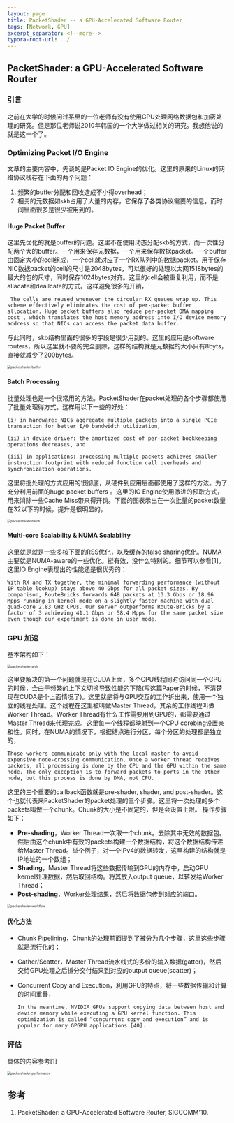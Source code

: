 ```yaml
---
layout: page
title: PacketShader -- a GPU-Accelerated Software Router
tags: [Network, GPU]
excerpt_separator: <!--more-->
typora-root-url: ../
---
```


## PacketShader: a GPU-Accelerated Software Router 

### 引言

  之前在大学的时候问过系里的一位老师有没有使用GPU处理网络数据包和加密处理的研究。但是那位老师说2010年韩国的一个大学做过相关的研究。我想他说的就是这一个了。

### Optimizing Packet I/O Engine

  文章的主要内容中，先谈的是Packet IO Engine的优化。这里的原来的Linux的网络协议栈存在下面的两个问题：

1. 频繁的buffer分配和回收造成不小得overhead；
2. 相关的元数据如`skb`占用了大量的内存，它保存了各类协议需要的信息，而时间里面很多是很少被用到的。

#### Huge Packet Buffer

  这里先优化的就是buffer的问题。这里不在使用动态分配skb的方式，而一次性分配两个大的buffer。一个用来保存元数据，一个用来保存数据packet。一个buffer由固定大小的cell组成，一个cell就对应了一个RX队列中的数据packet。用于保存NIC数据packet的cell的尺寸是2048bytes，可以很好的处理以太网1518bytes的最大的包的尺寸，同时保存1024bytes对齐。这里的cell会被重复利用，而不是allacate和deallcate的方式。这样避免很多的开销，

```
 The cells are reused whenever the circular RX queues wrap up. This scheme effectively eliminates the cost of per-packet buffer allocation. Huge packet buffers also reduce per-packet DMA mapping cost , which translates the host memory address into I/O device memory address so that NICs can access the packet data buffer.
```

  与此同时，skb结构里面的很多的字段是很少用到的。这里的应用是software routers，所以这里就不要的完全删除，这样的结构就是元数据的大小只有8byts，直接就减少了200bytes。

<img src="/assets/img/packetshader-buffer.png" alt="packetshader-buffer" style="zoom:50%;" />

#### Batch Processing

 批量处理也是一个很常用的方法。PacketShader在packet处理的各个步骤都使用了批量处理得方式。这样用以下一些的好处：

```
(i) in hardware: NICs aggregate multiple packets into a single PCIe transaction for better I/O bandwidth utilization,

(ii) in device driver: the amortized cost of per-packet bookkeeping operations decreases, and 

(iii) in applications: processing multiple packets achieves smaller instruction footprint with reduced function call overheads and synchronization operations.
```

这里将批处理的方式应用的很彻底，从硬件到应用层面都使用了这样的方法。为了充分利用前面的huge packet buffers 。这里的IO Engine使用激进的预取方式，用来消除一些Cache Miss带来得开销。下面的图表示出在一次批量的packet数量在32以下的时候，提升是很明显的，

<img src="/assets/img/packetshader-batch.png" alt="packetshader-batch" style="zoom:50%;" />

#### Multi-core Scalability & NUMA Scalability

   这里就是就是一些多核下面的RSS优化，以及缓存的false sharing优化。NUMA主要就是NUMA-aware的一些优化。挺有效，没什么特别的。细节可以参看[1]。这里IO Engine表现出的性能还是很优秀的：

```
With RX and TX together, the minimal forwarding performance (without IP table lookup) stays above 40 Gbps for all packet sizes. By comparison, RouteBricks forwards 64B packets at 13.3 Gbps or 18.96 Mpps running in kernel mode on a slightly faster machine with dual quad-core 2.83 GHz CPUs. Our server outperforms Route-Bricks by a factor of 3 achieving 41.1 Gbps or 58.4 Mpps for the same packet size even though our experiment is done in user mode.
```

### GPU 加速

基本架构如下：

<img src="/assets/img/packetshader-arch.png" alt="packetshader-arch" style="zoom:50%;" />

 

  这里要解决的第一个问题就是在CUDA上面，多个CPU线程同时访问同一个GPU的时候，会由于频繁的上下文切换导致性能的下降(写这篇Paper的时候，不清楚现在CUDA是个上面情况了)。这里就是将与GPU交互的工作拆出来，使用一个独立的线程处理。这个线程在这里被叫做Master Thread，其余的工作线程叫做Worker Thread。Worker Thread有什么工作需要用到GPU的，都需要通过Master Thread来代理完成。这里每一个线程都映射到一个CPU corebing设置亲和性。同时，在NUMA的情况下，根据结点进行分区，每个分区的处理都是独立的，

```
Those workers communicate only with the local master to avoid expensive node-crossing communication. Once a worker thread receives packets, all processing is done by the CPU and the GPU within the same node. The only exception is to forward packets to ports in the other node, but this process is done by DMA, not CPU.
```

这里的三个重要的callback函数就是pre-shader, shader, and  post-shader。这个也就代表来PacketShader的packet处理的三个步骤。这里将一次处理的多个packets叫做一个chunk。Chunk的大小是不固定的，但是会设置上限。 操作步骤如下：

* **Pre-shading**，Worker Thread一次取一个chunk。去除其中无效的数据包。然后由这个chunk中有效的packets构建一个数据结构，将这个数据结构传递给Master Thread。举个例子，对一个IPv4的数据转发，这里构建的结构就是IP地址的一个数组；
* **Shading**，Master Thread将这些数据传输到GPU的内存中，启动GPU kernel处理数据，然后取回结构。将其放入output queue，以转发给Worker Thread；
* **Post-shading**，Worker处理结果，然后将数据包传到对应的端口。

<img src="/assets/img/packetshader-workflow.png" alt="packetshader-workflow" style="zoom:50%;" />

#### 优化方法

* Chunk Pipelining，Chunk的处理前面提到了被分为几个步骤，这里这些步骤就是流行化的；

* Gather/Scatter，Master Thread流水线式的多份的输入数据(gatter)，然后交给GPU处理之后拆分交付结果到对应的output queue(scatter)；

* Concurrent Copy and Execution，利用GPU的特点，将一些数据传输和计算的时间重叠，

  ```
  In the meantime, NVIDIA GPUs support copying data between host and device memory while executing a GPU kernel function. This optimization is called “concurrent copy and execution” and is popular for many GPGPU applications [40].
  ```

### 评估

具体的内容参考[1]

<img src="/assets/img/packetshader-performance.png" alt="packetshader-performance" style="zoom:50%;" />

## 参考

1. PacketShader: a GPU-Accelerated Software Router, SIGCOMM'10.

